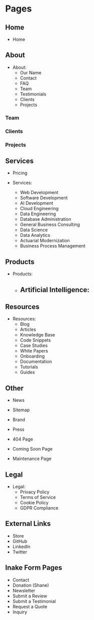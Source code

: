 # Pages

## Home

- Home

## About

- About:
  - Our Name
  - Contact
  - FAQ
  - Team
  - Testimonials
  - Clients
  - Projects

### Team

### Clients

### Projects


## Services

- Pricing

- Services:
  - Web Development
  - Software Development
  - AI Development
  - Cloud Engineering
  - Data Engineering
  - Database Administration
  - General Business Consulting
  - Data Science
  - Data Analytics
  - Actuarial Modernization
  - Business Process Management

## Products

- Products:
  - Artificial Intelligence:
    -

## Resources

- Resources:
  - Blog
  - Articles
  - Knowledge Base
  - Code Snippets
  - Case Studies
  - White Papers
  - Onboarding
  - Documentation
  - Tutorials
  - Guides

## Other

- News
- Sitemap
- Brand
- Press

- 404 Page
- Coming Soon Page
- Maintenance Page

## Legal

- Legal:
  - Privacy Policy
  - Terms of Service
  - Cookie Policy
  - GDPR Compliance

## External Links

- Store
- GitHub
- LinkedIn
- Twitter

## Inake Form Pages

- Contact
- Donation (Shane)
- Newsletter
- Submit a Review
- Submit a Testimonial
- Request a Quote
- Inquiry
